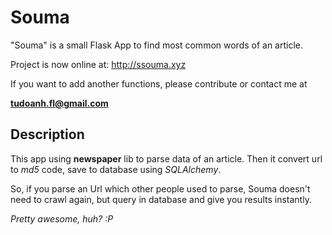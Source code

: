 # Souma
"Souma" is a small Flask App to find most common words of an article.

Project is now online at: http://ssouma.xyz  

If you want to add another functions, please contribute or contact me at

**tudoanh.fl@gmail.com**


## Description  

This app using **newspaper** lib to parse data of an article. Then it convert url to *md5* code, save to database using *SQLAlchemy*.  

So, if you parse an Url which other people used to parse, Souma doesn't need to crawl again, but query in database and give you results instantly.  

*Pretty awesome, huh? :P* 
